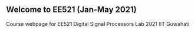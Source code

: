 ## Welcome to EE521 (Jan-May 2021)
Course webpage for EE521 Digital Signal Processors Lab 2021 IIT Guwahati

